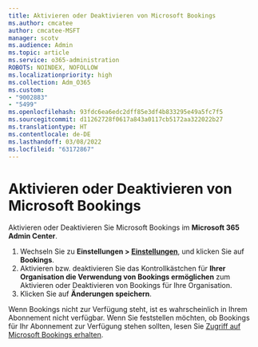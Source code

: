 ```yaml
---
title: Aktivieren oder Deaktivieren von Microsoft Bookings
ms.author: cmcatee
author: cmcatee-MSFT
manager: scotv
ms.audience: Admin
ms.topic: article
ms.service: o365-administration
ROBOTS: NOINDEX, NOFOLLOW
ms.localizationpriority: high
ms.collection: Adm_O365
ms.custom:
- "9002883"
- "5499"
ms.openlocfilehash: 93fdc6ea6edc2dff85e3df4b833295e49a5fc7f5
ms.sourcegitcommit: d11262728f0617a843a0117cb5172aa322022b27
ms.translationtype: HT
ms.contentlocale: de-DE
ms.lasthandoff: 03/08/2022
ms.locfileid: "63172867"
---
```

# <a name="enable-or-disable-microsoft-bookings"></a>Aktivieren oder Deaktivieren von Microsoft Bookings

Aktivieren oder Deaktivieren Sie Microsoft Bookings im **Microsoft 365 Admin Center**.

1. Wechseln Sie zu **Einstellungen > [Einstellungen](https://admin.microsoft.com/Adminportal/Home?source=applauncher#/Settings/Services)**, und klicken Sie auf **Bookings**.
2. Aktivieren bzw. deaktivieren Sie das Kontrollkästchen für **Ihrer Organisation die Verwendung von Bookings ermöglichen** zum Aktivieren oder Deaktivieren von Bookings für Ihre Organisation.
3. Klicken Sie auf **Änderungen speichern**.

Wenn Bookings nicht zur Verfügung steht, ist es wahrscheinlich in Ihrem Abonnement nicht verfügbar. Wenn Sie feststellen möchten, ob Bookings für Ihr Abonnement zur Verfügung stehen sollten, lesen Sie [Zugriff auf Microsoft Bookings erhalten](https://support.microsoft.com/office/get-access-to-microsoft-bookings-5382dc07-aaa5-45c9-8767-502333b214ce).
